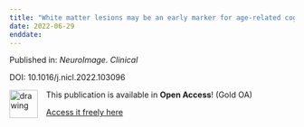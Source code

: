 ```yaml
---
title: "White matter lesions may be an early marker for age-related cognitive decline."
date: 2022-06-29
enddate:
---
```


Published in: *NeuroImage. Clinical*

DOI: 10.1016/j.nicl.2022.103096

<img src="https://upload.wikimedia.org/wikipedia/commons/thumb/7/77/Open_Access_logo_PLoS_transparent.svg/800px-Open_Access_logo_PLoS_transparent.svg.png" alt="drawing" width="50" align="left"/> &nbsp;&nbsp;&nbsp;This publication is available in **Open Access**! (Gold OA)

&nbsp;&nbsp;&nbsp;[Access it freely here](https://doi.org/10.1016/j.nicl.2022.103096
)

